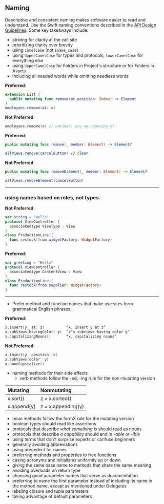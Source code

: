 ## Naming


Descriptive and consistent naming makes software easier to read and understand. Use the Swift naming conventions described in the [API Design Guidelines](https://swift.org/documentation/api-design-guidelines/). Some key takeaways include:

- striving for clarity at the call site
- prioritizing clarity over brevity
- using `camelCase` (not `snake_case`)
- using `UpperCamelCase` for types and protocols, `lowerCamelCase` for everything else
- using `UpperCamelCase` for Folders in Project's structure or for Folders in Assets
- including all needed words while omitting needless words

**Preferred**:
```swift
extension List {
  public mutating func remove(at position: Index) -> Element
}
employees.remove(at: x)
```
**Not Preferred**:
```swift
employees.remove(x) // unclear: are we removing x?
```
**Preferred**:
```swift
public mutating func remove(_ member: Element) -> Element?

allViews.remove(cancelButton) // clear
```

**Not Preferred**:
```swift
public mutating func removeElement(_ member: Element) -> Element?

allViews.removeElement(cancelButton)
```
---  
### using names based on roles, not types. 

**Not Preferred**:
```swift
var string = "Hello"
protocol ViewController {
  associatedtype ViewType : View
}
class ProductionLine {
  func restock(from widgetFactory: WidgetFactory)
}
```
**Preferred**:
```swift
var greeting = "Hello"
protocol ViewController {
  associatedtype ContentView : View
}
class ProductionLine {
  func restock(from supplier: WidgetFactory)
}
```
---  

- Prefer method and function names that make use sites form grammatical English phrases.

**Preferred**:
```swift
x.insert(y, at: z)          “x, insert y at z”
x.subViews(havingColor: y)  “x's subviews having color y”
x.capitalizingNouns()       “x, capitalizing nouns”
```
**Not Preferred**:
```swift 
x.insert(y, position: z)
x.subViews(color: y)
x.nounCapitalize()
```
- naming methods for their side effects
  - verb methods follow the -ed, -ing rule for the non-mutating version

| Mutating  | Nonmutating  |
|:----------|:----------|
| x.sort()    | z = x.sorted()    |
| x.append(y)    | z = x.appending(y)    |


  - noun methods follow the formX rule for the mutating version
  - boolean types should read like assertions
  - protocols that describe _what something is_ should read as nouns
  - protocols that describe _a capability_ should end in _-able_ or _-ible_
- using terms that don't surprise experts or confuse beginners
- generally avoiding abbreviations
- using precedent for names
- preferring methods and properties to free functions
- casing acronyms and initialisms uniformly up or down
- giving the same base name to methods that share the same meaning
- avoiding overloads on return type
- choosing good parameter names that serve as documentation
- preferring to name the first parameter instead of including its name in the method name, except as mentioned under Delegates
- labeling closure and tuple parameters
- taking advantage of default parameters

